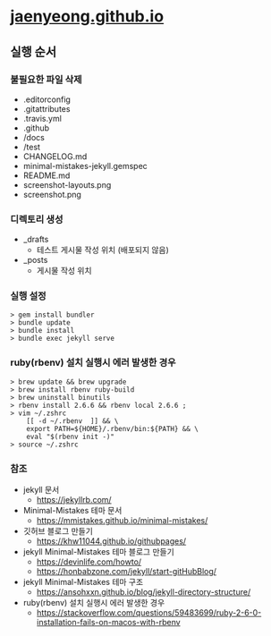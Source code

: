 # [jaenyeong.github.io](https://jaenyeong.github.io)

## 실행 순서

### 불필요한 파일 삭제
* .editorconfig
* .gitattributes
* .travis.yml
* .github
* /docs
* /test
* CHANGELOG.md
* minimal-mistakes-jekyll.gemspec
* README.md
* screenshot-layouts.png
* screenshot.png

### 디렉토리 생성
* _drafts
  * 테스트 게시물 작성 위치 (배포되지 않음)
* _posts
  * 게시물 작성 위치

### 실행 설정
~~~
> gem install bundler
> bundle update
> bundle install
> bundle exec jekyll serve
~~~

### ruby(rbenv) 설치 실행시 에러 발생한 경우
~~~
> brew update && brew upgrade
> brew install rbenv ruby-build
> brew uninstall binutils
> rbenv install 2.6.6 && rbenv local 2.6.6 ;
> vim ~/.zshrc
    [[ -d ~/.rbenv  ]] && \
    export PATH=${HOME}/.rbenv/bin:${PATH} && \
    eval "$(rbenv init -)"
> source ~/.zshrc
~~~

### 참조
* jekyll 문서
  * https://jekyllrb.com/
* Minimal-Mistakes 테마 문서
  * https://mmistakes.github.io/minimal-mistakes/
* 깃허브 블로그 만들기
  * https://khw11044.github.io/githubpages/
* jekyll Minimal-Mistakes 테마 블로그 만들기
  * https://devinlife.com/howto/
  * https://honbabzone.com/jekyll/start-gitHubBlog/
* jekyll Minimal-Mistakes 테마 구조
  * https://ansohxxn.github.io/blog/jekyll-directory-structure/
* ruby(rbenv) 설치 실행시 에러 발생한 경우
  * https://stackoverflow.com/questions/59483699/ruby-2-6-0-installation-fails-on-macos-with-rbenv
